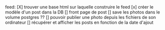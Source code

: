 feed:
[X] trouver une base html sur laquelle construire le feed
[x] créer le modèle d'un post dans la DB
[] front page de post
[] save les photos dans le volume postgres ??
[] pouvoir publier une photo depuis les fichiers de son ordinateur
[] récupérer et afficher les posts en fonction de la date d'ajout